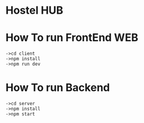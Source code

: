 # Hostel HUB

# How To run FrontEnd WEB
    ->cd client 
    ->npm install
    ->npm run dev

# How To run Backend 
    ->cd server
    ->npm install
    ->npm start
